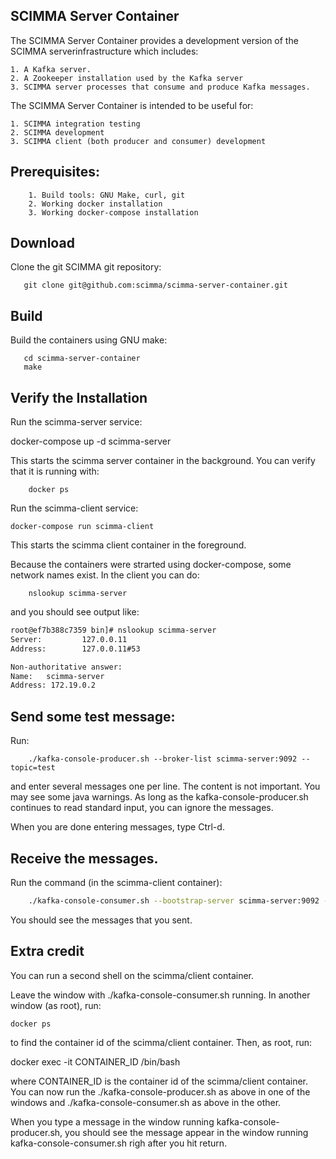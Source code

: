## SCIMMA Server Container

The SCIMMA Server Container provides a development version of the SCIMMA serverinfrastructure which includes:

    1. A Kafka server.
    2. A Zookeeper installation used by the Kafka server
    3. SCIMMA server processes that consume and produce Kafka messages.

The SCIMMA Server Container is intended to be useful for:

    1. SCIMMA integration testing
    2. SCIMMA development 
    3. SCIMMA client (both producer and consumer) development

## Prerequisites:

        1. Build tools: GNU Make, curl, git
        2. Working docker installation
        3. Working docker-compose installation

## Download

Clone the git SCIMMA git repository:

```
   git clone git@github.com:scimma/scimma-server-container.git
```

## Build

Build the containers using GNU make:

```
   cd scimma-server-container
   make
```

## Verify the Installation

Run the scimma-server service:

   docker-compose up -d scimma-server

This starts the scimma server container in the background. You can verify that it is running
with:

        docker ps
   
Run the scimma-client service:

    docker-compose run scimma-client

This starts the scimma client container in the foreground.

Because the containers were strarted using docker-compose, some 
network names exist. In the client you can do:

        nslookup scimma-server

and you should see output like:

``` sh
root@ef7b388c7359 bin]# nslookup scimma-server
Server:         127.0.0.11
Address:        127.0.0.11#53

Non-authoritative answer:
Name:   scimma-server
Address: 172.19.0.2

```

## Send some test message:

Run:

        ./kafka-console-producer.sh --broker-list scimma-server:9092 --topic=test

and enter several messages one per line. The content is not important. You may see
some java warnings. As long as the kafka-console-producer.sh continues to read
standard input, you can ignore the messages.

When you are done entering messages, type Ctrl-d.

## Receive the messages.

Run the command (in the scimma-client container):

``` sh
    ./kafka-console-consumer.sh --bootstrap-server scimma-server:9092 --topic=test --from-beginning
```
You should see the messages that you sent.

## Extra credit

You can run a second shell on the scimma/client container.

Leave the window with ./kafka-console-consumer.sh running.
In another window (as root), run:

    docker ps

to find the container id of the scimma/client container. Then, as root, run:

   docker exec -it CONTAINER_ID /bin/bash

where CONTAINER_ID is the container id of the scimma/client container. You can now run the ./kafka-console-producer.sh 
as above in one of the windows and ./kafka-console-consumer.sh as above in the other.

When you type a message in the window running kafka-console-producer.sh, you should see the message appear
in the window running kafka-console-consumer.sh righ after you hit return.
